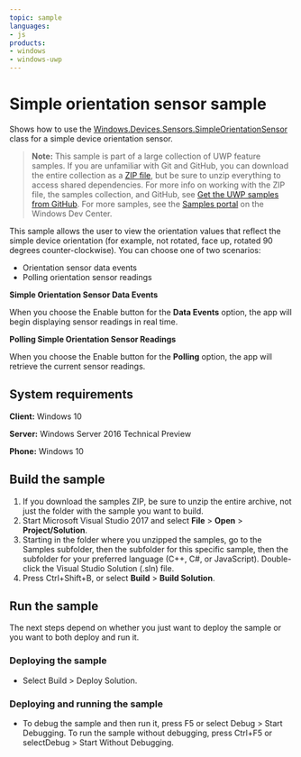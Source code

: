 ```yaml
---
topic: sample
languages:
- js
products:
- windows
- windows-uwp
---
```


# Simple orientation sensor sample

Shows how to use the [Windows.Devices.Sensors.SimpleOrientationSensor](https://msdn.microsoft.com/library/windows/apps/windows.devices.sensors.simpleorientationsensor.aspx) 
class for a simple device orientation sensor.

> **Note:** This sample is part of a large collection of UWP feature samples. 
> If you are unfamiliar with Git and GitHub, you can download the entire collection as a 
> [ZIP file](https://github.com/Microsoft/Windows-universal-samples/archive/master.zip), but be 
> sure to unzip everything to access shared dependencies. For more info on working with the ZIP file, 
> the samples collection, and GitHub, see [Get the UWP samples from GitHub](https://aka.ms/ovu2uq). 
> For more samples, see the [Samples portal](https://aka.ms/winsamples) on the Windows Dev Center. 

This sample allows the user to view the orientation values that reflect the simple device orientation (for example, not rotated, face up, rotated 90 degrees counter-clockwise). 
You can choose one of two scenarios:

-   Orientation sensor data events
-   Polling orientation sensor readings

**Simple Orientation Sensor Data Events**

When you choose the Enable button for the **Data Events** option, the app will begin displaying sensor readings in real time.

**Polling Simple Orientation Sensor Readings**

When you choose the Enable button for the **Polling** option, the app will retrieve the current sensor readings.

## System requirements

**Client:** Windows 10

**Server:** Windows Server 2016 Technical Preview

**Phone:** Windows 10

## Build the sample

1. If you download the samples ZIP, be sure to unzip the entire archive, not just the folder with the sample you want to build. 
2. Start Microsoft Visual Studio 2017 and select **File** \> **Open** \> **Project/Solution**.
3. Starting in the folder where you unzipped the samples, go to the Samples subfolder, then the subfolder for this specific sample, then the subfolder for your preferred language (C++, C#, or JavaScript). Double-click the Visual Studio Solution (.sln) file.
4. Press Ctrl+Shift+B, or select **Build** \> **Build Solution**.

## Run the sample

The next steps depend on whether you just want to deploy the sample or you want to both deploy and run it.

### Deploying the sample

- Select Build > Deploy Solution. 

### Deploying and running the sample

- To debug the sample and then run it, press F5 or select Debug >  Start Debugging. To run the sample without debugging, press Ctrl+F5 or selectDebug > Start Without Debugging. 
